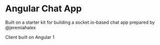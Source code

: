 # Angular Chat App

Built on a starter kit for building a socket.io-based chat app prepared by @jeremiahalex

Client built on Angular 1
